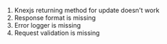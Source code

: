 1. Knexjs returning method for update doesn't work
2. Response format is missing
3. Error logger is missing
4. Request validation is missing